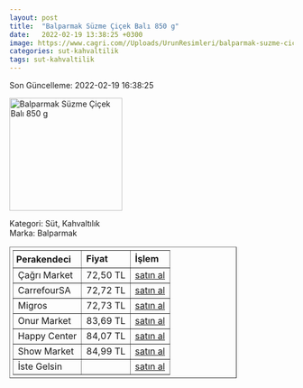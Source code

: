 ```yaml
---
layout: post
title:  "Balparmak Süzme Çiçek Balı 850 g"
date:   2022-02-19 13:38:25 +0300
image: https://www.cagri.com//Uploads/UrunResimleri/balparmak-suzme-cicek-bali-850-gr-b86e.jpg
categories: sut-kahvaltilik
tags: sut-kahvaltilik
---
```


Son Güncelleme: 2022-02-19 16:38:25

<img src="https://www.cagri.com//Uploads/UrunResimleri/balparmak-suzme-cicek-bali-850-gr-b86e.jpg" width="200" alt="Balparmak Süzme Çiçek Balı 850 g" />

Kategori: Süt, Kahvaltılık
<br />
Marka: Balparmak

<table border="1" style="padding: 5px;width:80%;">
  <tr>
    <td style="padding: 5px;"><strong>Perakendeci</strong></td>
    <td><strong>Fiyat</strong></td>
    <td><strong>İşlem</strong></td>
  </tr>
  <tr>
              <td>Çağrı Market</td>
              <td>72,50 TL</td>
              <td><a target="_blank" href="https://www.cagri.com/balparmak-suzme-cicek-bali-850-gr">satın al</a></td>
            </tr><tr>
              <td>CarrefourSA</td>
              <td>72,72 TL</td>
              <td><a target="_blank" href="https://www.carrefoursa.com/balparmak-suzme-cicek-bali-850-g-p-30032429">satın al</a></td>
            </tr><tr>
              <td>Migros</td>
              <td>72,73 TL</td>
              <td><a target="_blank" href="https://www.migros.com.tr/balparmak-cicek-bali-850-g-p-6be1c6">satın al</a></td>
            </tr><tr>
              <td>Onur Market</td>
              <td>83,69 TL</td>
              <td><a target="_blank" href="https://www.onurmarket.com/product/balparmak-cicek-bali-850gr/527b2cea-0b4f-4318-af85-750a357899d6">satın al</a></td>
            </tr><tr>
              <td>Happy Center</td>
              <td>84,07 TL</td>
              <td><a target="_blank" href="https://www.happycenter.com.tr/Product/?product_id=15264">satın al</a></td>
            </tr><tr>
              <td>Show Market</td>
              <td>84,99 TL</td>
              <td><a target="_blank" href="https://www.showsanal.com/product/balparmak-bal-cicek-suzme-850-gr/d9c32956-4a2f-4a2c-b6dd-a5c1fe0e9634">satın al</a></td>
            </tr><tr>
              <td>İste Gelsin</td>
              <td></td>
              <td><a target="_blank" href="https://www.istegelsin.com/urun/balparmak-kavanoz-suzme-cicek-bali-850-gr_BLP8-AD">satın al</a></td>
            </tr>
</table>
